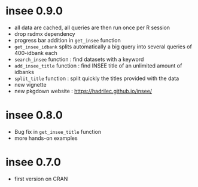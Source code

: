 # insee 0.9.0

* all data are cached, all queries are then run once per R session
* drop rsdmx dependency
* progress bar addition in `get_insee` function
* `get_insee_idbank` splits automatically a big query into several queries of 400-idbank each
* `search_insee` function : find datasets with a keyword
* `add_insee_title` function : find INSEE title of an unlimited amount of idbanks
* `split_title` function : split quickly the titles provided with the data
* new vignette
* new pkgdown website : https://hadrilec.github.io/insee/

# insee 0.8.0

* Bug fix in `get_insee_title` function
* more hands-on examples 

# insee 0.7.0

* first version on CRAN
